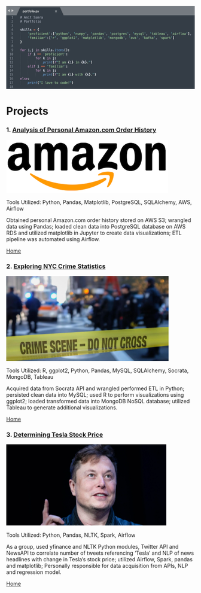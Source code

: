 ![portfolio](img/portfolio.png)

# Projects

### 1. [Analysis of Personal Amazon.com Order History](https://github.com/AmitSamra/AmazonOrderHistoryAirflowAWS)
![amazon_logo2](img/amazon_logo2.png)

Tools Utilized: Python, Pandas, Matplotlib, PostgreSQL, SQLAlchemy, AWS, Airflow

Obtained personal Amazon.com order history stored on AWS S3; wrangled data using Pandas; loaded clean data into PostgreSQL database on AWS RDS and utilized matplotlib in Jupyter to create data visualizations; ETL pipeline was automated using Airflow.

[Home](https://github.com/AmitSamra#)

### 2. [Exploring NYC Crime Statistics](https://github.com/AmitSamra/NYC_Crime)

![crime](img/crime.png)

Tools Utilized: R, ggplot2, Python, Pandas, MySQL, SQLAlchemy, Socrata, MongoDB, Tableau

Acquired data from Socrata API and wrangled performed ETL in Python; persisted clean data into MySQL; used R to perform visualizations using ggplot2; loaded transformed data into MongoDB NoSQL database; utilized Tableau to generate additional visualizations. 

[Home](https://github.com/AmitSamra#)

### 3. [Determining Tesla Stock Price](https://github.com/rich1123/Sentiment.Analysis)

![musk](img/musk.png)

Tools Utilized: Python, Pandas, NLTK, Spark, Airflow

As a group, used yfinance and NLTK Python modules, Twitter API and NewsAPI to correlate number of tweets referencing ‘Tesla’ and NLP of news headlines with change in Tesla’s stock price; utilized Airflow, Spark, pandas and matplotlib; Personally responsible for data acquisition from APIs, NLP and regression model. 

[Home](https://github.com/AmitSamra#)